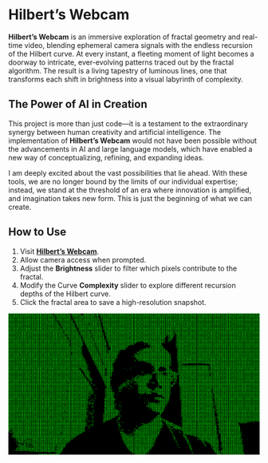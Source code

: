 # Hilbert’s Webcam

**Hilbert’s Webcam** is an immersive exploration of fractal geometry and real-time video, blending ephemeral camera signals with the endless recursion of the Hilbert curve. At every instant, a fleeting moment of light becomes a doorway to intricate, ever-evolving patterns traced out by the fractal algorithm. The result is a living tapestry of luminous lines, one that transforms each shift in brightness into a visual labyrinth of complexity.

## The Power of AI in Creation

This project is more than just code—it is a testament to the extraordinary synergy between human creativity and artificial intelligence. The implementation of **Hilbert’s Webcam** would not have been possible without the advancements in AI and large language models, which have enabled a new way of conceptualizing, refining, and expanding ideas. 

I am deeply excited about the vast possibilities that lie ahead. With these tools, we are no longer bound by the limits of our individual expertise; instead, we stand at the threshold of an era where innovation is amplified, and imagination takes new form. This is just the beginning of what we can create.

## How to Use

1. Visit **[Hilbert’s Webcam](https://alejandroromerog.github.io/LiveHilbertCurves/)**.
2. Allow camera access when prompted.
3. Adjust the **Brightness** slider to filter which pixels contribute to the fractal.
4. Modify the Curve **Complexity** slider to explore different recursion depths of the Hilbert curve.
5. Click the fractal area to save a high-resolution snapshot.

![](SS.png)